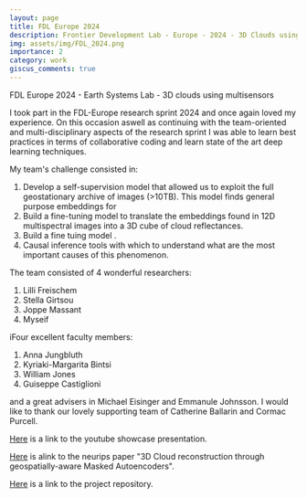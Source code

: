 ```yaml
---
layout: page
title: FDL Europe 2024
description: Frontier Development Lab - Europe - 2024 - 3D Clouds using multisensors
img: assets/img/FDL_2024.png
importance: 2
category: work
giscus_comments: true
---
```


FDL Europe 2024 - Earth Systems Lab - 3D clouds using multisensors

I took part in the FDL-Europe research sprint 2024 and once again loved my experience. On this occasion aswell as continuing with the team-oriented and multi-disciplinary aspects of the research sprint I was able to learn best practices in terms of collaborative coding and learn state of the art deep learning techniques.

My team's challenge consisted in: 
1. Develop a self-supervision model that allowed us to exploit the full geostationary archive of images (>10TB). This model finds general purpose embeddings for
2. Build a fine-tuning model to translate the embeddings found in 12D multispectral images into a 3D cube of cloud reflectances.
3. Build a fine tuing model .
4. Causal inference tools with which to understand what are the most important causes of this phenomenon.

The team consisted of 4 wonderful researchers: 
1. Lilli Freischem
2. Stella Girtsou
3. Joppe Massant
4. Myseif

iFour excellent faculty members: 
1. Anna Jungbluth
2. Kyriaki-Margarita Bintsi
3. William Jones
4. Guiseppe Castiglioni

and a great advisers in Michael Eisinger and Emmanule Johnsson. I would like to thank our lovely supporting team of Catherine Ballarin and Cormac Purcell. 


[Here](https://www.youtube.com/watch?v=mAccr79BmDo&pp=ygUYZmRsIGV1cm9wZSAyMDIyIHNob3djYXNl) is a link to the youtube showcase presentation.

[Here](https://www.climatechange.ai/papers/neurips2022/71) is alink to the neurips paper "3D Cloud reconstruction through geospatially-aware Masked Autoencoders". 

[Here](https://github.com/FrontierDevelopmentLab/2024-ESL-3DClouds) is a link to the project repository. 


